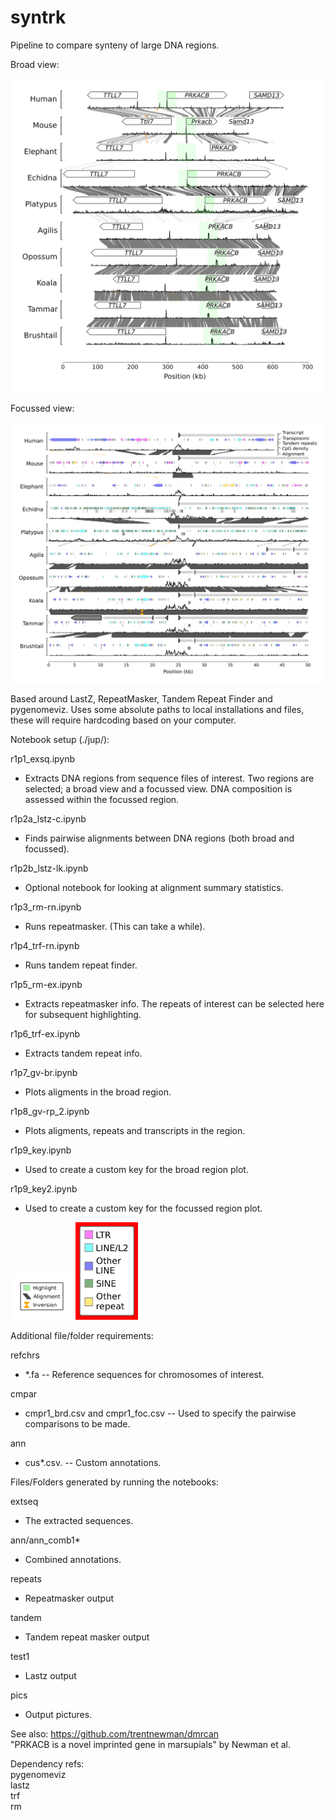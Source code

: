 # syntrk

Pipeline to compare synteny of large DNA regions. 

Broad view:

![](./assets/syn_lstz_brd1.png)


Focussed view:

![](./assets/syn_reps_foc1.png)


Based around LastZ, RepeatMasker, Tandem Repeat Finder and pygenomeviz.
Uses some absolute paths to local installations and files, these will require hardcoding based on your computer. 

Notebook setup (./jup/):

r1p1_exsq.ipynb
- Extracts DNA regions from sequence files of interest. Two regions are selected; a broad view and a focussed view. DNA composition is assessed within the focussed region.

r1p2a_lstz-c.ipynb
- Finds pairwise alignments between DNA regions (both broad and focussed).

r1p2b_lstz-lk.ipynb
- Optional notebook for looking at alignment summary statistics.

r1p3_rm-rn.ipynb
- Runs repeatmasker. (This can take a while).

r1p4_trf-rn.ipynb
- Runs tandem repeat finder.

r1p5_rm-ex.ipynb
- Extracts repeatmasker info. The repeats of interest can be selected here for subsequent highlighting.

r1p6_trf-ex.ipynb
- Extracts tandem repeat info.

r1p7_gv-br.ipynb
- Plots aligments in the broad region.

r1p8_gv-rp_2.ipynb
- Plots aligments, repeats and transcripts in the region.

r1p9_key.ipynb
- Used to create a custom key for the broad region plot.

r1p9_key2.ipynb
- Used to create a custom key for the focussed region plot.

<img src="./assets/key_lastz.png" width="100">
<img src="./assets/key_reps.png" width="100">

Additional file/folder requirements:

refchrs
- *.fa
-- Reference sequences for chromosomes of interest.

cmpar
- cmpr1_brd.csv and cmpr1_foc.csv
-- Used to specify the pairwise comparisons to be made.

ann
- cus*.csv.
-- Custom annotations.


Files/Folders generated by running the notebooks:

extseq
- The extracted sequences.

ann/ann_comb1*
- Combined annotations.

repeats
- Repeatmasker output

tandem
- Tandem repeat masker output

test1
- Lastz output

pics
- Output pictures.

See also:
https://github.com/trentnewman/dmrcan \
"PRKACB is a novel imprinted gene in marsupials" by Newman et al.

Dependency refs: \
pygenomeviz \
lastz \
trf \
rm
